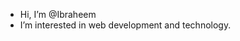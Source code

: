 - Hi, I’m @Ibraheem
- I’m interested in web development and technology.

<!---
Ibraheem2324/Ibraheem2324 is a ✨ special ✨ repository because its `README.md` (this file) appears on your GitHub profile.
You can click the Preview link to take a look at your changes.
--->
